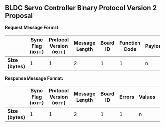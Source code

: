 ## BLDC Servo Controller Binary Protocol Version 2 Proposal

**Request Message Format:**

|  | Sync Flag (`0xFF`) | Protocol Version (`0xFF`) | Message Length | Board ID | Function Code | Payload | CRC |
|--------------|------------------|-------------------------|----------------|----------|---------------|-----------------|-----|
| **Size (bytes)** | 1 | 1 | 2 | 1 | 1 | n | 2 |

**Response Message Format:**

|  | Sync Flag (`0xFF`) | Protocol Version (`0xFF`) | Message Length | Board ID | Errors | Values | CRC |
|--------------|------------------|-------------------------|----------------|----------|--------|--------|-----|
| **Size (bytes)** | 1 | 1 | 2 | 1 | 1 | n | 2 |
